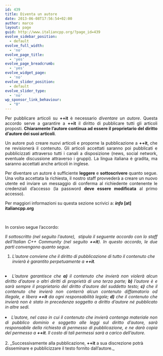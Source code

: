 ```yaml
---
id: 439
title: Diventa un autore
date: 2013-06-08T17:56:54+02:00
author: marco
layout: page
guid: http://www.italiancpp.org/?page_id=439
evolve_sidebar_position:
  - default
evolve_full_width:
  - 'no'
evolve_page_title:
  - 'yes'
evolve_page_breadcrumb:
  - 'yes'
evolve_widget_page:
  - 'no'
evolve_slider_position:
  - default
evolve_slider_type:
  - 'no'
wp_sponsor_link_behaviour:
  - "0"
---
```

<p style="text-align: justify;">
  Per pubblicare articoli su <strong>++it</strong> è necessario <em>diventare un autore</em>. Questa accordo serve a garantire a <strong>++it</strong> il diritto di pubblicare tutti gli articoli proposti. <strong>Chiaramente l&#8217;autore continua ad essere il proprietario del diritto d&#8217;autore dei suoi articoli</strong>.
</p>

<p style="text-align: justify;">
  Un autore può creare nuovi articoli e proporne la pubblicazione a <strong>++it</strong>,<strong> </strong>che ne revisionerà il contenuto. Gli articoli accettati saranno poi pubblicati e pubblicizzati attraverso tutti i canali a disposizione (news, social network, eventuale discussione attraverso i gruppi). La lingua italiana è gradita, ma saranno accettati anche articoli in inglese.
</p>

<p style="text-align: justify;">
  Per diventare un autore è sufficiente <strong>leggere</strong> e <strong>sottoscrivere</strong> quanto segue. Una volta accettata la richiesta, il nostro staff provvederà a creare un nuovo utente ed inviare un messaggio di conferma al richiedente contenente le credenziali d&#8217;accesso (la password <strong>deve essere modificata</strong> al primo accesso).
</p>

Per maggiori informazioni su questa sezione scrivici a: **_info_ [at] italiancpp.org**

<span style="color: #ffffff;"> </span>

<p style="text-align: justify;">
  In corsivo segue l&#8217;accordo:
</p>

<p style="text-align: justify;">
  <em>Il sottoscritto (nel seguito l&#8217;autore),  stipula il seguente accordo con lo staff dell’Italian C++ Community (nel seguito <strong>++it</strong>). In questo accordo, le due parti convengono quanto segue.</em>
</p>

  1. _<span style="text-align: justify;">L’autore conviene che il diritto di pubblicazione di tutto il contenuto che invierà è garantito perpetuamente a <strong>++it</strong>.<br /> <span style="color: #ffffff;"> </span></span>_
<li style="text-align: justify;">
  <em><span style="text-align: justify;">L’autore garantisce che <strong>a)</strong> il contenuto che invierà non violerà alcun diritto d’autore o altri diritti di proprietà di una terza parte; <strong>b)</strong> l’autore è e sarà sempre il proprietario del diritto d’autore del suddetto testo; <strong>c)</strong> che il contenuto che invierà non conterrà alcun contenuto diffamatorio od illegale, e libera <strong>++it</strong> da ogni responsabilità legale;<strong> d)</strong> che il contenuto che invierà non è stato in precedenza soggetto a diritto d’autore né pubblicato in altre sedi.<br /> <span style="color: #ffffff;"> </span></span></em>
</li>
<li style="text-align: justify;">
  <em><span style="text-align: justify;">L’autore, nel caso in cui il contenuto che invierà contenga materiale non di pubblico dominio e soggetto alle leggi sul diritto d’autore, sarà responsabile della richiesta di permesso di pubblicazione, e ne darà copia del permesso a <strong>++it</strong>. Il costo di tali permessi sarà a carico dell’autore.<br /> <span style="color: #ffffff;"> </span></span></em>
</li>
  2. _<span style="text-align: justify;">Successivamente alla pubblicazione, <strong>++it</strong> a sua discrezione potrà disseminare e pubblicizzare il testo fornito dall&#8217;autore.</span>_